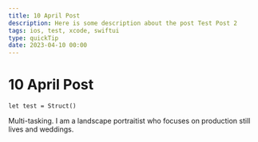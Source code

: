 ```yaml
---
title: 10 April Post
description: Here is some description about the post Test Post 2
tags: ios, test, xcode, swiftui
type: quickTip
date: 2023-04-10 00:00
---
```

# 10 April Post

```
let test = Struct()
``` 
Multi-tasking. I am a landscape portraitist who focuses on production still lives and weddings.
